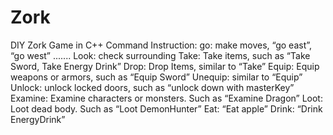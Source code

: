 # Zork
DIY Zork Game in C++
Command Instruction:
go: make moves, “go east”, “go west” .......
Look: check surrounding
Take: Take items, such as “Take Sword, Take Energy Drink”
Drop: Drop Items, similar to “Take”
Equip: Equip weapons or armors, such as “Equip Sword”
Unequip: similar to “Equip”
Unlock: unlock locked doors, such as “unlock down with masterKey” Examine: Examine characters or monsters. Such as “Examine Dragon” Loot: Loot dead body. Such as “Loot DemonHunter”
Eat: “Eat apple”
Drink: “Drink EnergyDrink”
